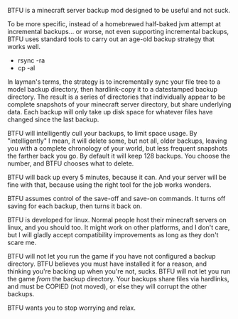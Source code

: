 BTFU is a minecraft server backup mod designed to be useful and not suck.

To be more specific, instead of a homebrewed half-baked jvm attempt at incremental backups... or worse, not even
supporting incremental backups, BTFU uses standard tools to carry out an age-old backup strategy that works well.
- rsync -ra
- cp -al

In layman's terms, the strategy is to incrementally sync your file tree to a model backup directory, then hardlink-copy
it to a datestamped backup directory.  The result is a series of directories that individually appear to be complete
snapshots of your minecraft server directory, but share underlying data.  Each backup will only take up disk space for
whatever files have changed since the last backup.

BTFU will intelligently cull your backups, to limit space usage.  By "intelligently" I mean, it will delete some, but
not all, older backups, leaving you with a complete chronology of your world, but less frequent snapshots the farther
back you go.  By default it will keep 128 backups.  You choose the number, and BTFU chooses what to delete.

BTFU will back up every 5 minutes, because it can.  And your server will be fine with that, because using the right tool
for the job works wonders.

BTFU assumes control of the save-off and save-on commands.  It turns off saving for each backup, then turns it back on.

BTFU is developed for linux.  Normal people host their minecraft servers on linux, and you should too.  It might work on
other platforms, and I don't care, but I will gladly accept compatibility improvements as long as they don't scare me.

BTFU will not let you run the game if you have not configured a backup directory.  BTFU believes you must have installed
it for a reason, and thinking you're backing up when you're not, sucks.  BTFU will not let you run the game *from* the
backup directory.  Your backups share files via hardlinks, and must be COPIED (not moved), or else they will corrupt
the other backups.

BTFU wants you to stop worrying and relax.
